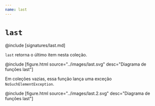 ```yaml
---
name: last
---
```


# `last`

@include [signatures/last.md]

`last` retorna o último item nesta coleção.

@include [figure.html source="../images/last.svg" desc="Diagrama de funções last"]

Em coleções vazias, essa função lança uma exceção `NoSuchElementException`.

@include [figure.html source="../images/last.2.svg" desc="Diagrama de funções last"]
